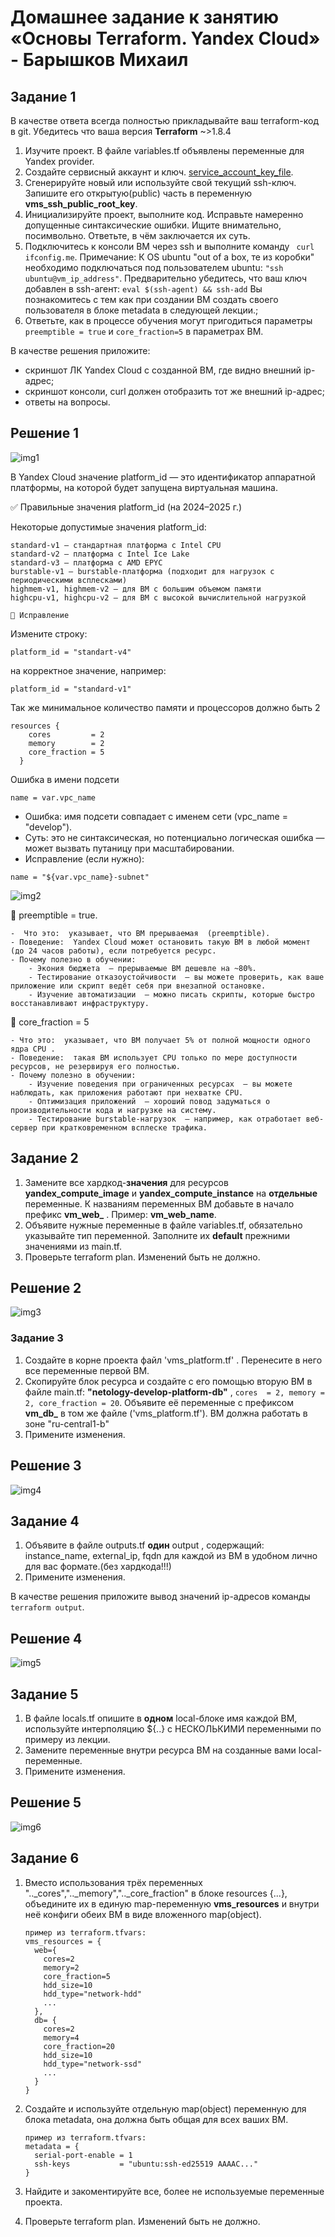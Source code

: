 # Домашнее задание к занятию «Основы Terraform. Yandex Cloud» - Барышков Михаил

## Задание 1
В качестве ответа всегда полностью прикладывайте ваш terraform-код в git.
Убедитесь что ваша версия **Terraform** ~>1.8.4

1. Изучите проект. В файле variables.tf объявлены переменные для Yandex provider.
2. Создайте сервисный аккаунт и ключ. [service_account_key_file](https://terraform-provider.yandexcloud.net).
4. Сгенерируйте новый или используйте свой текущий ssh-ключ. Запишите его открытую(public) часть в переменную **vms_ssh_public_root_key**.
5. Инициализируйте проект, выполните код. Исправьте намеренно допущенные синтаксические ошибки. Ищите внимательно, посимвольно. Ответьте, в чём заключается их суть.
6. Подключитесь к консоли ВМ через ssh и выполните команду ``` curl ifconfig.me```.
Примечание: К OS ubuntu "out of a box, те из коробки" необходимо подключаться под пользователем ubuntu: ```"ssh ubuntu@vm_ip_address"```. Предварительно убедитесь, что ваш ключ добавлен в ssh-агент: ```eval $(ssh-agent) && ssh-add``` Вы познакомитесь с тем как при создании ВМ создать своего пользователя в блоке metadata в следующей лекции.;
8. Ответьте, как в процессе обучения могут пригодиться параметры ```preemptible = true``` и ```core_fraction=5``` в параметрах ВМ.

В качестве решения приложите:

- скриншот ЛК Yandex Cloud с созданной ВМ, где видно внешний ip-адрес;
- скриншот консоли, curl должен отобразить тот же внешний ip-адрес;
- ответы на вопросы.


## Решение 1

![img1](img/img1.png)

В Yandex Cloud значение platform_id — это идентификатор аппаратной платформы, на которой будет запущена виртуальная машина.

✅ Правильные значения platform_id (на 2024–2025 г.) 

Некоторые допустимые значения platform_id: 

    standard-v1 — стандартная платформа с Intel CPU
    standard-v2 — платформа с Intel Ice Lake
    standard-v3 — платформа с AMD EPYC
    burstable-v1 — burstable-платформа (подходит для нагрузок с периодическими всплесками)
    highmem-v1, highmem-v2 — для ВМ с большим объемом памяти
    highcpu-v1, highcpu-v2 — для ВМ с высокой вычислительной нагрузкой

    🔧 Исправление 

Измените строку:

```
platform_id = "standart-v4"
```

на корректное значение, например:

```
platform_id = "standard-v1"
```     

Так же минимальное количество памяти и процессоров должно быть 2

```
resources {
    cores         = 2
    memory        = 2
    core_fraction = 5
  }
```

Ошибка в имени подсети
```
name = var.vpc_name
```

- Ошибка:  имя подсети совпадает с именем сети (vpc_name = "develop").
- Суть:  это не синтаксическая, но потенциально логическая ошибка  — может вызвать путаницу при масштабировании.
- Исправление (если нужно): 
```
name = "${var.vpc_name}-subnet"
```

![img2](img/img2.png)

📌 preemptible = true. 



    -  Что это:  указывает, что ВМ прерываемая  (preemptible).
    - Поведение:  Yandex Cloud может остановить такую ВМ в любой момент (до 24 часов работы), если потребуется ресурс.
    - Почему полезно в обучении: 
        - Экония бюджета  — прерываемые ВМ дешевле на ~80%.
        - Тестирование отказоустойчивости  — вы можете проверить, как ваше приложение или скрипт ведёт себя при внезапной остановке.
        - Изучение автоматизации  — можно писать скрипты, которые быстро восстанавливают инфраструктуру.
         
📌 core_fraction = 5 

    - Что это:  указывает, что ВМ получает 5% от полной мощности одного ядра CPU .
    - Поведение:  такая ВМ использует CPU только по мере доступности ресурсов, не резервируя его полностью.
    - Почему полезно в обучении: 
        - Изучение поведения при ограниченных ресурсах  — вы можете наблюдать, как приложения работают при нехватке CPU.
        - Оптимизация приложений  — хороший повод задуматься о производительности кода и нагрузке на систему.
        - Тестирование burstable-нагрузок  — например, как отработает веб-сервер при кратковременном всплеске трафика.

## Задание 2

1. Замените все хардкод-**значения** для ресурсов **yandex_compute_image** и **yandex_compute_instance** на **отдельные** переменные. К названиям переменных ВМ добавьте в начало префикс **vm_web_** .  Пример: **vm_web_name**.
2. Объявите нужные переменные в файле variables.tf, обязательно указывайте тип переменной. Заполните их **default** прежними значениями из main.tf. 
3. Проверьте terraform plan. Изменений быть не должно.

## Решение 2

![img3](img/img3.png)

### Задание 3

1. Создайте в корне проекта файл 'vms_platform.tf' . Перенесите в него все переменные первой ВМ.
2. Скопируйте блок ресурса и создайте с его помощью вторую ВМ в файле main.tf: **"netology-develop-platform-db"** ,  ```cores  = 2, memory = 2, core_fraction = 20```. Объявите её переменные с префиксом **vm_db_** в том же файле ('vms_platform.tf').  ВМ должна работать в зоне "ru-central1-b"
3. Примените изменения.

## Решение 3

![img4](img/img4.png)

## Задание 4

1. Объявите в файле outputs.tf **один** output , содержащий: instance_name, external_ip, fqdn для каждой из ВМ в удобном лично для вас формате.(без хардкода!!!)
2. Примените изменения.

В качестве решения приложите вывод значений ip-адресов команды ```terraform output```.

## Решение 4

![img5](img/img5.png)

## Задание 5

1. В файле locals.tf опишите в **одном** local-блоке имя каждой ВМ, используйте интерполяцию ${..} с НЕСКОЛЬКИМИ переменными по примеру из лекции.
2. Замените переменные внутри ресурса ВМ на созданные вами local-переменные.
3. Примените изменения.

## Решение 5

![img6](img/img6.png)

## Задание 6

1. Вместо использования трёх переменных  ".._cores",".._memory",".._core_fraction" в блоке  resources {...}, объедините их в единую map-переменную **vms_resources** и  внутри неё конфиги обеих ВМ в виде вложенного map(object).  
   ```
   пример из terraform.tfvars:
   vms_resources = {
     web={
       cores=2
       memory=2
       core_fraction=5
       hdd_size=10
       hdd_type="network-hdd"
       ...
     },
     db= {
       cores=2
       memory=4
       core_fraction=20
       hdd_size=10
       hdd_type="network-ssd"
       ...
     }
   }
   ```
3. Создайте и используйте отдельную map(object) переменную для блока metadata, она должна быть общая для всех ваших ВМ.
   ```
   пример из terraform.tfvars:
   metadata = {
     serial-port-enable = 1
     ssh-keys           = "ubuntu:ssh-ed25519 AAAAC..."
   }
   ```  
  
5. Найдите и закоментируйте все, более не используемые переменные проекта.
6. Проверьте terraform plan. Изменений быть не должно.
